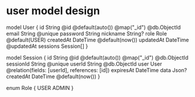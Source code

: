 # user model design

model User {
  id        String   @id @default(auto()) @map("_id") @db.ObjectId
  email     String   @unique
  password  String
  nickname  String?
  role      Role     @default(USER)
  createdAt DateTime @default(now())
  updatedAt DateTime @updatedAt
  sessions  Session[]
}

model Session {
  id        String   @id @default(auto()) @map("_id") @db.ObjectId
  sessionId String   @unique
  userId    String   @db.ObjectId
  user      User     @relation(fields: [userId], references: [id])
  expiresAt DateTime
  data      Json?
  createdAt DateTime @default(now())
}

enum Role {
  USER
  ADMIN
}